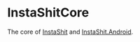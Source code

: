 # InstaShitCore

The core of [InstaShit](https://github.com/konrad11901/InstaShit) and [InstaShit.Android](https://github.com/konrad11901/InstaShit.Android).
